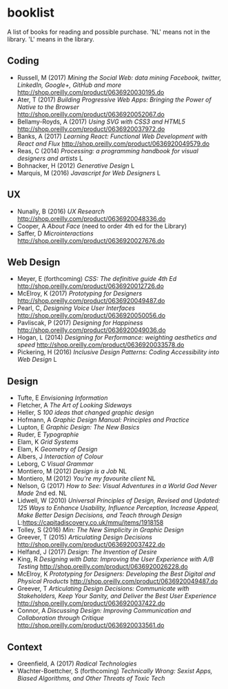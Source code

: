 # booklist
A list of books for reading and possible purchase. 'NL' means not in the library. 'L' means in the library.

## Coding

* Russell, M (2017) _Mining the Social Web: data mining Facebook, twitter, LinkedIn, Google+, GitHub and more_ http://shop.oreilly.com/product/0636920030195.do
* Ater, T (2017) _Building Progressive Web Apps: Bringing the Power of Native to the Browser_ http://shop.oreilly.com/product/0636920052067.do
* Bellamy-Royds, A (2017) _Using SVG with CSS3 and HTML5_ http://shop.oreilly.com/product/0636920037972.do
* Banks, A (2017) _Learning React: Functional Web Development with React and Flux_ http://shop.oreilly.com/product/0636920049579.do
* Reas, C (2014) _Processing: a programming handbook for visual designers and artists_ L
* Bohnacker, H (2012) _Generative Design_ L
* Marquis, M (2016) _Javascript for Web Designers_ L




## UX

* Nunally, B (2016) _UX Research_
http://shop.oreilly.com/product/0636920048336.do
* Cooper, A _About Face_ (need to order 4th ed for the Library)
* Saffer, D _Microinteractions_ http://shop.oreilly.com/product/0636920027676.do

## Web Design

* Meyer, E (forthcoming) _CSS: The definitive guide 4th Ed_
http://shop.oreilly.com/product/0636920012726.do
* McElroy, K (2017) _Prototyping for Designers_
http://shop.oreilly.com/product/0636920049487.do
* Pearl, C, _Designing Voice User Interfaces_
http://shop.oreilly.com/product/0636920050056.do
* Pavliscak, P (2017) _Designing for Happiness_
http://shop.oreilly.com/product/0636920049036.do
* Hogan, L (2014) _Designing for Performance: weighting aesthetics and speed_
http://shop.oreilly.com/product/0636920033578.do
* Pickering, H (2016) _Inclusive Design Patterns: Coding Accessibility into Web Design_ L

## Design

* Tufte, E _Envisioning Information_
* Fletcher, A _The Art of Looking Sideways_
* Heller, S _100 ideas that changed graphic design_
* Hofmann, A _Graphic Design Manual: Principles and Practice_
* Lupton, E _Graphic Design: The New Basics_
* Ruder, E _Typographie_
* Elam, K  _Grid Systems_
* Elam, K _Geometry of Design_
* Albers, J _Interaction of Colour_
* Leborg, C _Visual Grammar_
* Montiero, M (2012) _Design is a Job_ NL 
* Montiero, M (2012) _You're my favourite client_ NL
* Nelson, G (2017) _How to See: Visual Adventures in a World God Never Made_ 2nd ed. NL
* Lidwell, W (2010) _Universal Principles of Design, Revised and Updated: 125 Ways to Enhance Usability, Influence Perception, Increase Appeal, Make Better Design Decisions, and Teach through Design_ L:https://capitadiscovery.co.uk/mmu/items/1918158
* Tolley, S (2016) _Min: The New Simplicity in Graphic Design_
* Greever, T (2015) _Articulating Design Decisions_  
http://shop.oreilly.com/product/0636920037422.do
* Helfand, J (2017) _Design: The Invention of Desire_
* King, R _Designing with Data: Improving the User Experience with A/B Testing_ http://shop.oreilly.com/product/0636920026228.do
* McElroy, K _Prototyping for Designers: Developing the Best Digital and Physical Products_
http://shop.oreilly.com/product/0636920049487.do
* Greever, T _Articulating Design Decisions: Communicate with Stakeholders, Keep Your Sanity, and Deliver the Best User Experience_ http://shop.oreilly.com/product/0636920037422.do
* Connor, A _Discussing Design: Improving Communication and Collaboration through Critique_ http://shop.oreilly.com/product/0636920033561.do

## Context

* Greenfield, A (2017) _Radical Technologies_
* Wachter-Boettcher, S (forthcoming) _Technically Wrong: Sexist Apps, Biased Algorithms, and Other Threats of Toxic Tech_

